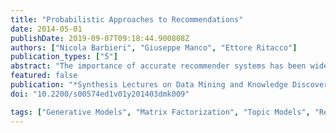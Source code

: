 ```yaml
---
title: "Probabilistic Approaches to Recommendations"
date: 2014-05-01
publishDate: 2019-09-07T09:18:44.900808Z
authors: ["Nicola Barbieri", "Giuseppe Manco", "Ettore Ritacco"]
publication_types: ["5"]
abstract: "The importance of accurate recommender systems has been widely recognized by academia and industry, and recommendation is rapidly becoming one of the most successful applications of data mining and machine learning. Understanding and predicting the choices and preferences of users is a challenging task: real-world scenarios involve users behaving in complex situations, where prior beliefs, specific tendencies, and reciprocal influences jointly contribute to determining the preferences of users toward huge amounts of information, services, and products. Probabilistic modeling represents a robust formal mathematical framework to model these assumptions and study their effects in the recommendation process.  This book starts with a brief summary of the recommendation problem and its challenges and a review of some widely used techniques Next, we introduce and discuss probabilistic approaches for modeling preference data. We focus our attention on methods based on latent factors, such as mixture models, probabilistic matrix factorization, and topic models, for explicit and implicit preference data. These methods represent a significant advance in the research and technology of recommendation. The resulting models allow us to identify complex patterns in preference data, which can be exploited to predict future purchases effectively.  The extreme sparsity of preference data poses serious challenges to the modeling of user preferences, especially in the cases where few observations are available. Bayesian inference techniques elegantly address the need for regularization, and their integration with latent factor modeling helps to boost the performances of the basic techniques.  We summarize the strengths and weakness of several approaches by considering two different but related evaluation perspectives, namely, rating prediction and recommendation accuracy. Furthermore, we describe how probabilistic methods based on latent factors enable the exploitation of preference patterns in novel applications beyond rating prediction or recommendation accuracy.  We finally discuss the application of probabilistic techniques in two additional scenarios, characterized by the availability of side information besides preference data. In summary, the book categorizes the myriad probabilistic approaches to recommendations and provides guidelines for their adoption in real-world situations."
featured: false
publication: "*Synthesis Lectures on Data Mining and Knowledge Discovery*"
doi: "10.2200/s00574ed1v01y201403dmk009"

tags: ["Generative Models", "Matrix Factorization", "Topic Models", "Recommender Systems", "Collaborative Filtering", "Social Network Analysis"]
---
```


